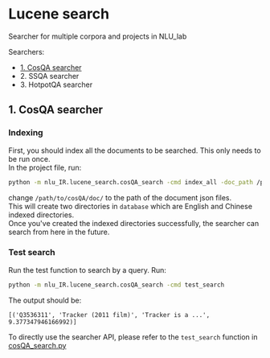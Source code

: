 # Lucene search
Searcher for multiple corpora and projects in NLU_lab

Searchers:  
- <a href="1-CosQA searcher"> 1. CosQA searcher </a> 
- 2\. SSQA searcher
- 3\. HotpotQA searcher

## 1. CosQA searcher
### Indexing
First, you should index all the documents to be searched. This only needs to be run once.  
In the project file, run:
```bash
python -m nlu_IR.lucene_search.cosQA_search -cmd index_all -doc_path /path/to/cosQA/doc/
```
change `/path/to/cosQA/doc/` to the path of the document json files.  
This will create two directories in `database` which are English and Chinese indexed directories.  
Once you've created the indexed directories successfully, the searcher can search from here in the future.

### Test search
Run the test function to search by a query. Run:
```bash
python -m nlu_IR.lucene_search.cosQA_search -cmd test_search
```
The output should be:
```
[('Q3536311', 'Tracker (2011 film)', 'Tracker is a ...', 9.377347946166992)]
```

To directly use the searcher API, please refer to the `test_search` function in [cosQA_search.py](cosQA_search.py)
